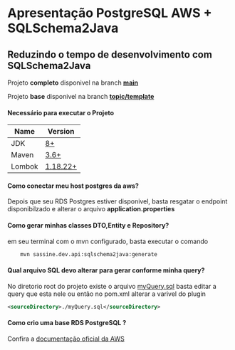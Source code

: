 # Apresentação PostgreSQL AWS + SQLSchema2Java
## Reduzindo o tempo de desenvolvimento com SQLSchema2Java 

Projeto **completo** disponivel na branch [**main**](https://github.com/Sassine/apresentacao-postgresql/tree/main)

Projeto **base** disponivel na branch [**topic/template**](https://github.com/Sassine/apresentacao-postgresql/tree/topic/template)

#### Necessário para executar o Projeto
| Name | Version |
| ------ | ------ |
| JDK | [8+](https://jdk.java.net/18/) |
| Maven | [3.6+](https://maven.apache.org/download.cgi) |
| Lombok | [1.18.22+](https://projectlombok.org/download) |

#### Como conectar meu host postgres da aws? 
Depois que seu RDS Postgres estiver disponivel, basta resgatar o endpoint disponibilzado e alterar o arquivo **application.properties** 
#### Como gerar minhas classes DTO,Entity e Repository? 
em seu terminal com o mvn configurado, basta executar o comando 

```sh 
    mvn sassine.dev.api:sqlschema2java:generate
```
#### Qual arquivo SQL devo alterar para gerar conforme minha query? 
No diretorio root do projeto existe o arquivo [myQuery.sql](https://github.com/Sassine/apresentacao-postgresql/blob/main/myQuery.sql) basta editar a query que esta nele ou então no pom.xml alterar a varivel do plugin 

```xml 
<sourceDirectory>./myQuery.sql</sourceDirectory>
```
####  Como crio uma base RDS PostgreSQL ?
Confira a [documentação oficial da AWS](https://aws.amazon.com/pt/getting-started/hands-on/create-connect-postgresql-db/)


